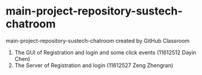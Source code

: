 # main-project-repository-sustech-chatroom
main-project-repository-sustech-chatroom created by GitHub Classroom
1. The GUI of Registration and login and some click events (11612512 Dayin Chen)
2. The Server of Registration and login (11612527 Zeng Zhengran)